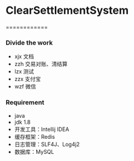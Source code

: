# ClearSettlementSystem
============

### Divide the work

- xjx 文档
- zzh 交易对账、清结算
- lzx 测试
- zzx 支付宝
- wzf 微信

### Requirement

- java
- jdk 1.8
- 开发工具：Intellij IDEA
- 缓存框架：Redis
- 日志管理：SLF4J、Log4j2
- 数据库：MySQL